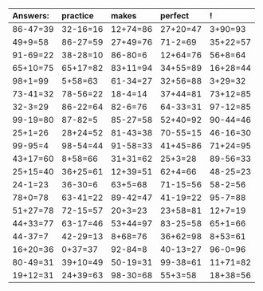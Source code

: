| Answers: | practice | makes | perfect | ! |
| :--- | :--- | :--- | :--- | :--- |
| 86-47=39 | 32-16=16 | 12+74=86 | 27+20=47 | 3+90=93 | 
| 49+9=58 | 86-27=59 | 27+49=76 | 71-2=69 | 35+22=57 | 
| 91-69=22 | 38-28=10 | 86-80=6 | 12+64=76 | 56+8=64 | 
| 65+10=75 | 65+17=82 | 83+11=94 | 34+55=89 | 16+28=44 | 
| 98+1=99 | 5+58=63 | 61-34=27 | 32+56=88 | 3+29=32 | 
| 73-41=32 | 78-56=22 | 18-4=14 | 37+44=81 | 73+12=85 | 
| 32-3=29 | 86-22=64 | 82-6=76 | 64-33=31 | 97-12=85 | 
| 99-19=80 | 87-82=5 | 85-27=58 | 52+40=92 | 90-44=46 | 
| 25+1=26 | 28+24=52 | 81-43=38 | 70-55=15 | 46-16=30 | 
| 99-95=4 | 98-54=44 | 91-58=33 | 41+45=86 | 71+24=95 | 
| 43+17=60 | 8+58=66 | 31+31=62 | 25+3=28 | 89-56=33 | 
| 25+15=40 | 36+25=61 | 12+39=51 | 62+4=66 | 48-25=23 | 
| 24-1=23 | 36-30=6 | 63+5=68 | 71-15=56 | 58-2=56 | 
| 78+0=78 | 63-41=22 | 89-42=47 | 41-19=22 | 95-7=88 | 
| 51+27=78 | 72-15=57 | 20+3=23 | 23+58=81 | 12+7=19 | 
| 44+33=77 | 63-17=46 | 53+44=97 | 83-25=58 | 65+1=66 | 
| 44-37=7 | 42-29=13 | 8+68=76 | 36+62=98 | 8+53=61 | 
| 16+20=36 | 0+37=37 | 92-84=8 | 40-13=27 | 96-0=96 | 
| 80-49=31 | 39+10=49 | 50-19=31 | 99-38=61 | 11+71=82 | 
| 19+12=31 | 24+39=63 | 98-30=68 | 55+3=58 | 18+38=56 | 
